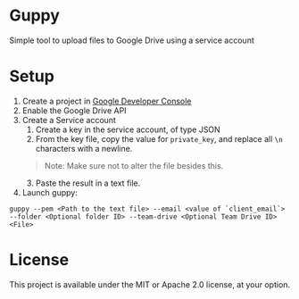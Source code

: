 # Guppy
Simple tool to upload files to Google Drive using a service account

# Setup
1. Create a project in [Google Developer Console](https://console.developers.google.com)
2. Enable the Google Drive API
3. Create a Service account
    1. Create a key in the service account, of type JSON
    2. From the key file, copy the value for `private_key`, and replace all `\n` characters with a newline. 
    >Note: Make sure not to alter the file besides this.
    3. Paste the result in a text file.
4. Launch guppy:
```
guppy --pem <Path to the text file> --email <value of `client_email`> --folder <Optional folder ID> --team-drive <Optional Team Drive ID> <File>
```

# License
This project is available under the MIT or Apache 2.0 license, at your option.